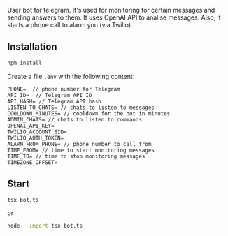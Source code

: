 User bot for telegram. It's used for monitoring for certain messages and sending answers to them.
It uses OpenAI API to analise messages.
Also, it starts a phone call to alarm you (via Twilio).

## Installation
```bash
npm install
```
Create a file `.env` with the following content:
```
PHONE=  // phone number for Telegram
API_ID=  // Telegram API ID
API_HASH= // Telegram API hash
LISTEN_TO_CHATS= // chats to listen to messages
COOLDOWN_MINUTES= // cooldown for the bot in minutes    
ADMIN_CHATS= // chats to listen to commands
OPENAI_API_KEY= 
TWILIO_ACCOUNT_SID=
TWILIO_AUTH_TOKEN=
ALARM_FROM_PHONE= // phone number to call from
TIME_FROM= // time to start monitoring messages
TIME_TO= // time to stop monitoring messages
TIMEZONE_OFFSET=
```

## Start
```bash
tsx bot.ts
```
or
```bash
node --import tsx bot.ts
```
